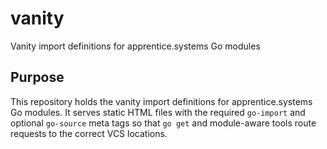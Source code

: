 # vanity
Vanity import definitions for apprentice.systems Go modules

## Purpose

This repository holds the vanity import definitions for apprentice.systems Go modules. It serves static HTML files with the required `go-import` and optional `go-source` meta tags so that `go get` and module-aware tools route requests to the correct VCS locations.
